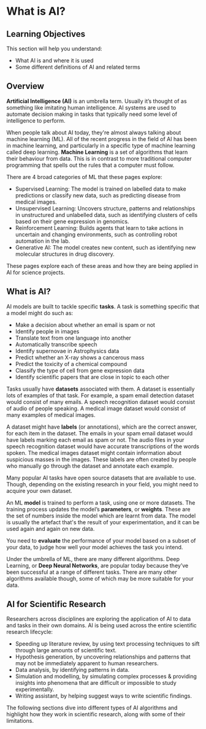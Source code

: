 # What is AI?

## Learning Objectives
This section will help you understand:

- What AI is and where it is used
- Some different definitions of AI and related terms

## Overview
**Artificial Intelligence (AI)** is an umbrella term. Usually it’s thought of as something like imitating human intelligence. AI systems are used to automate decision making in tasks that typically need some level of intelligence to perform.

When people talk about AI today, they're almost always talking about machine learning (ML). All of the recent progress in the field of AI has been in machine learning, and particularly in a specific type of machine learning called deep learning. **Machine Learning** is a set of algorithms that learn their behaviour from data. This is in contrast to more traditional computer programming that spells out the rules that a computer must follow.

There are 4 broad categories of ML that these pages explore:

* Supervised Learning: The model is trained on labelled data to make predictions or classify new data, such as predicting disease from medical images.
* Unsupervised Learning: Uncovers structure, patterns and relationships in unstructured and unlabelled data, such as identifying clusters of cells based on their gene expression in genomics.
* Reinforcement Learning: Builds agents that learn to take actions in uncertain and changing environments, such as controlling robot automation in the lab.
* Generative AI: The model creates new content, such as identifying new molecular structures in drug discovery. 

These pages explore each of these areas and how they are being applied in AI for science projects.


## What is AI?
AI models are built to tackle specific **tasks**. A task is something specific that a model might do such as:

* Make a decision about whether an email is spam or not
* Identify people in images
* Translate text from one language into another
* Automatically transcribe speech
* Identify supernovae in Astrophysics data
* Predict whether an X-ray shows a cancerous mass
* Predict the toxicity of a chemical compound
* Classify the type of cell from gene expression data
* Identify scientific papers that are close in topic to each other

Tasks usually have **datasets** associated with them. A dataset is essentially lots of examples of that task. For example, a spam email detection dataset would consist of many emails. A speech recognition dataset would consist of audio of people speaking. A medical image dataset would consist of many examples of medical images.

A dataset might have **labels** (or annotations), which are the correct answer, for each item in the dataset. The emails in your spam email dataset would have labels marking each email as spam or not. The audio files in your speech recognition dataset would have accurate transcriptions of the words spoken. The medical images dataset might contain information about suspicious masses in the images. These labels are often created by people who manually go through the dataset and annotate each example.

Many popular AI tasks have open source datasets that are available to use. Though, depending on the existing research in your field, you might need to acquire your own dataset.

An ML **model** is trained to perform a task, using one or more datasets. The training process updates the model’s **parameters**, or **weights**. These are the set of numbers inside the model which are learnt from data. The model is usually the artefact that's the result of your experimentation, and it can be used again and again on new data.

You need to **evaluate** the performance of your model based on a subset of your data, to judge how well your model achieves the task you intend.

Under the umbrella of ML, there are many different algorithms. Deep Learning, or **Deep Neural Networks**, are popular today because they’ve been successful at a range of different tasks. There are many other algorithms available though, some of which may be more suitable for your data.



## AI for Scientific Research

Researchers across disciplines are exploring the application of AI to data and tasks in their own domains. AI is being used across the entire scientific research lifecycle:

* Speeding up literature review, by using text processing techniques to sift through large amounts of scientific text.
* Hypothesis generation, by uncovering relationships and patterns that may not be immediately apparent to human researchers.
* Data analysis, by identifying patterns in data.
* Simulation and modelling, by simulating complex processes & providing insights into phenomena that are difficult or impossible to study experimentally.
* Writing assistant, by helping suggest ways to write scientific findings.

The following sections dive into different types of AI algorithms and highlight how they work in scientific research, along with some of their limitations.
